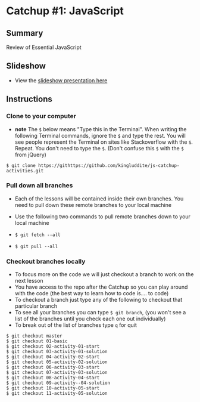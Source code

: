 # Catchup #1: JavaScript
## Summary
Review of Essential JavaScript

## Slideshow
* View the [slideshow presentation here](https://js-catchup.netlify.app/1)

## Instructions
### Clone to your computer
* **note** The `$` below means "Type this in the Terminal". When writing the following Terminal commands, ignore the `$` and type the rest. You will see people represent the Terminal on sites like Stackoverflow with the `$`. Repeat. You don't need to type the `$`. (Don't confuse this `$` with the `$` from jQuery)

`$ git clone https://githttps://github.com/kingluddite/js-catchup-activities.git`

### Pull down all branches
* Each of the lessons will be contained inside their own branches. You need to pull down these remote branches to your local machine
* Use the following two commands to pull remote branches down to your local machine

* `$ git fetch --all`
* `$ git pull --all`

### Checkout branches locally
* To focus more on the code we will just checkout a branch to work on the next lesson
* You have access to the repo after the Catchup so you can play around with the code (the best way to learn how to code is.... to code)
* To checkout a branch just type any of the following to checkout that particular branch
* To see all your branches you can type `$ git branch`, (you won't see a list of the branches until you check each one out individually)
* To break out of the list of branches type `q` for quit

```
$ git checkout master
$ git checkout 01-basic
$ git checkout 02-activity-01-start
$ git checkout 03-activity-01-solution
$ git checkout 04-activity-02-start
$ git checkout 05-activity-02-solution
$ git checkout 06-activity-03-start
$ git checkout 07-activity-03-solution
$ git checkout 08-activity-04-start
$ git checkout 09-activity--04-solution
$ git checkout 10-activity-05-start
$ git checkout 11-activity-05-solution
```

